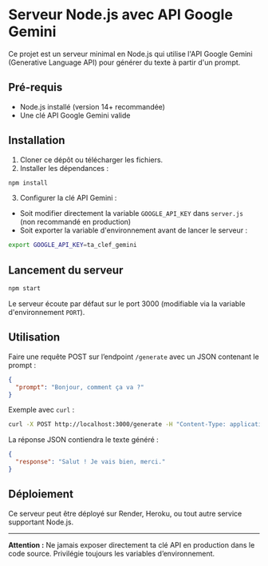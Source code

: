 # Serveur Node.js avec API Google Gemini

Ce projet est un serveur minimal en Node.js qui utilise l'API Google Gemini (Generative Language API) pour générer du texte à partir d'un prompt.

## Pré-requis

- Node.js installé (version 14+ recommandée)
- Une clé API Google Gemini valide

## Installation

1. Cloner ce dépôt ou télécharger les fichiers.
2. Installer les dépendances :

```bash
npm install
```

3. Configurer la clé API Gemini :

- Soit modifier directement la variable `GOOGLE_API_KEY` dans `server.js` (non recommandé en production)
- Soit exporter la variable d'environnement avant de lancer le serveur :

```bash
export GOOGLE_API_KEY=ta_clef_gemini
```

## Lancement du serveur

```bash
npm start
```

Le serveur écoute par défaut sur le port 3000 (modifiable via la variable d'environnement `PORT`).

## Utilisation

Faire une requête POST sur l’endpoint `/generate` avec un JSON contenant le prompt :

```json
{
  "prompt": "Bonjour, comment ça va ?"
}
```

Exemple avec `curl` :

```bash
curl -X POST http://localhost:3000/generate -H "Content-Type: application/json" -d '{"prompt":"Bonjour, comment ça va ?"}'
```

La réponse JSON contiendra le texte généré :

```json
{
  "response": "Salut ! Je vais bien, merci."
}
```

## Déploiement

Ce serveur peut être déployé sur Render, Heroku, ou tout autre service supportant Node.js.

---

**Attention :** Ne jamais exposer directement ta clé API en production dans le code source.
Privilégie toujours les variables d’environnement.
